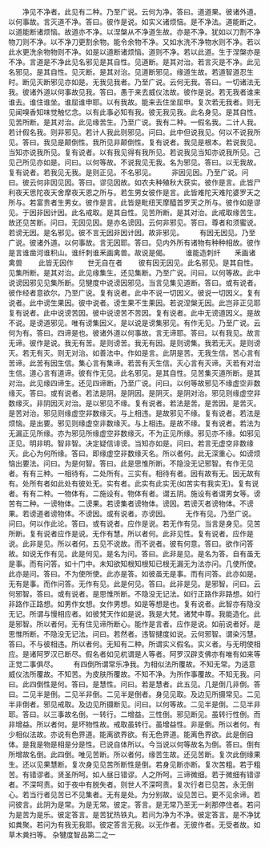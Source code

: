 <!-- { "loadSidebar": true } -->
　　净见不净者。此见有二种。乃至广说。云何为净。答曰。道道果。彼诸外道。以何事故。言灭道不净。答曰。彼作是说。如实义诸烦恼。是不净法。道能断之。以道能断诸烦恼。故道亦不净。以涅槃从不净道生故。亦是不净。犹如以刀割不净物刀则不净。以不净刀更割余物。能令余物不净。又如水洗不净物水则不净。若以此水更洗余物物则不净。如是以道断诸烦恼。道则不净。若以此道。生于涅槃亦是不净。言道是不净此见名邪见是其自性。见道断。是其对治。若言灭是不净。此见名邪见。是其自性。见灭断。是其对治。见道断邪见。缘道生故。若道智道忍生时。断见灭断邪见亦如是。无我见我者。乃至广说。云何无我。答曰。一切诸法无我。彼诸外道以何事故见我。答曰。愚于来去威仪法故。彼作是说。若无我者谁来谁去。谁住谁坐。谁屈谁申耶。以有我故。能来去住坐屈申。复次若无我者。则无见闻嗅香知味觉触忆念。以有此事必知有我。彼无我见我。此名身见。是其自性。见苦所断。是其对治。此见缘苦生。乃至广说。我有二种。一假名我。二计人我。若计假名我。则非邪见。若计人我此则邪见。问曰。此中但说我见。何以不说我所见。答曰。我见是颠倒性。我所见非颠倒性。复有说者。我见是根本。若说我见。当知亦说我所见。复有说者。以有我见得有我所见。若说我见当知亦说我所见。己见己所见亦如是。问曰。以何等故。不说我见无我。名为邪见。答曰。以无我故。复有说者。若我见无我。是则正见。不名邪见。
　　非因见因。乃至广说。问曰。彼云何非因见因。答曰。谬见因故。如农夫种殖秋大获实。彼作是言。此皆尸利夜天思陀夜天舍摩夜天恩之所与。若生男女彼作是言。此皆难陀天难陀婆罗天之所与。若富贵者生男女。彼作是言。此皆是毗纽天摩醯首罗天之所与。彼作如是谬见。于因非因计因。此名戒取。是其自性。见苦所断。是其对治。此戒取缘苦生。故还见苦断。问曰。无因见因。是亦名谤因。云何非邪见。答曰。尊者和须蜜说。若谤无因。是名邪见。彼不言无因非因计因。故非邪见。
　　有因无因见。乃至广说。彼诸外道。以何事故。言无因耶。答曰。见内外所有诸物有种种相故。彼作是言谁凿河谁积山。谁纤刺谁釆画禽兽。故说是偈。
　　谁能造刺纤　　釆画诸禽兽
　　此皆无因作　　世无自在者
　　彼有因无因见。此名邪见。是其自性。见集所断。是其对治。此见缘集生。还见集断。乃至广说。问曰。以何等故。此中说谤因邪见见集所断。见犍度中说谤因邪见。当言见集见道断。答曰。或有说者。彼作经者意欲尔。乃至广说。复有说者。此中不说一切因义。彼说一切因义。复有说者。此中谤生果因。彼中说者。谤生果不生果因。若说涅槃无因。此岂非正见耶复有说者。此中说谤苦因。彼中说谤苦不苦因。复有说者。此中无谤道因义。是故不说。是谤道邪见。唯有谤集因义。是以说是谤集邪见。有作无见。乃至广说。云何为有。答曰。四谛是也。彼诸外道以何事故。言无谛耶。答曰。以有我见。故言无谛。彼作是说。我无有苦。是则谤苦。我无有因。是则谤集。我若无灭。是则谤灭。若无有灭。则无对治。如善法中。作如是言。此阴是苦。无我生信。苦心言有苦谛。此苦有因生信。集心言有集谛。若苦有灭生信。灭心言有灭谛。灭若有对治生信。道心言有道谛。彼有作无见。此名邪见。是其自性。见苦集灭道所断。是其对治。此见缘四谛生。还见四谛断。乃至广说。问曰。以何等故邪见不缘虚空非数缘灭。答曰。或有说者。若法是阴。是阴因。是阴灭。是阴对治。邪见则缘虚空非数缘灭。非阴因灭对治。是以邪见不缘。复有说者。若法是苦。是苦因。是苦灭。是苦对治。邪见则缘虚空非数缘灭。与上相违。是故邪见不缘。复有说者。若法是烦恼。是出要。邪见则缘虚空非数缘灭。与上相违。是故不缘。复有说者。若法为无漏正见所缘。亦为邪见所缘虚空非数缘灭。不为正见所缘。邪见亦不缘。如邪见正见。明非明。智非智。决定疑信诽谤。当知亦如是。问曰。若言无虚空非数缘灭。此心为何所缘。答曰。即缘虚空非数缘灭名。所以者何。此无深重心。如谤烦恼出要法。问曰。为是何智。答曰。此是思惟所断。不隐没无记邪智。有作无见者。有有三种。一相待有。二处所有。三实有。相待有者。因有故有无。因无故有有。处所有者如此处有彼处无。实有者。此实有此实无(如苦实有我实无)。复有说者。有有二种。一物体有。二施设有。物体有者。谓五阴。施设有者谓男女等。谤苦有二种。一谤物体。二谤果。若谤集者谤物体。谤因。若谤灭者谤物体。不谤果。若谤道者谤物体。不谤因。或有说者。亦谤因。
　　无作有见。乃至广说。问曰。何以作此论。答曰。或有说者。应作是说。若无作有见。当言是身见。见苦所断。复有说者应作是说。无作有慧。所以者何。此非见性。复有说者。应作是说。此非是见。所以者何。五见不说故。而不说者。彼有何意。答曰。欲作问答故。如说无作有见。此是何见。是名为问。答曰。此非是见。是名为答。自有虽无是事。而有问答。如十门中。未知欲知根知根知已根无漏无为法亦问。几使所使。此亦是问。答曰。不为使所使。此亦是答。如彼虽无是事。而有问答。此亦如是。无有是事。而作问答。无作有见。此是何见。答曰。此非是见。是邪智。问曰。云何邪智。答曰。或有说者。是思惟所断。不隐没无记法。如行正路作非路想。如行非路作正路想。如男作女想。女作男想。如是等想是也。复有说者。此智亦有隐没无记。所谓与慢相应者。如彼梵天作如是说。我是大梵。诸梵中尊。我能造化。此是邪智。所以者何。无有住见谛所断心。能作是言者。应作是说。如前说者好。是思惟所断。不隐没无记法。问曰。若然者。违智揵度如说。云何邪智。谓染污慧。答曰。不与彼相违。所以者何。无知有二种。所谓实义假名。实义者。与无明使相应。是诸阿罗汉已断尽。假名者如见杌谓是人等者。阿罗汉辟支佛亦有唯有如来等正觉二事俱尽。
　　有四倒所谓常乐净我。为相似法所覆故。不知无常。为适意威仪法所覆故。不知苦。为皮肤所覆故。不知不净。为所作事覆故。不知无我。问曰。此四倒性是何。答曰。是慧性。问曰。若是慧者。此五见。几是倒几非倒。答曰。二见半是倒。二见半非倒。二见半是倒者。身见见取。及边见所摄常见。二见半非倒者。邪见戒取。及边见所摄断见。问曰。以何等故。二见半是倒。二见半非耶。答曰。以三事故名倒。一转行。二增益。三性倒。邪见断见。虽转行性倒。而非增益。所以者何。是坏物性故。戒取虽转行。虽增益性。非是倒。所以者何。有少相似法故。亦说有色界道。能离欲界欲。有无色界道。能离色界欲。此是倒自体。是我是物是相是分是性。已说自体所以。今当说以何等故名为倒。答曰。倒有所增故名倒。此四倒。唯见苦断。所以者何。缘苦生故。还见苦断。复次此倒缘果生。还以见果慧断。复次身见见苦所断性是倒。若身见断亦断。复次苦粗。若于粗苦。有错谬者。贤圣所呵。如人昼日错谬。人之所呵。三谛微细。若于微细有错谬者。不深呵责。如于夜中有脱失者。则世人不深呵责。复次行者已见苦。永无倒心。若当行者见苦已不见集者。无有是处。为分别故。设见苦已。更不见余谛。若问彼言。此阴为是常。为是无常。彼定。答言。是无常乃至无一刹那停住者。若问为是苦为是乐。彼定答言。是苦犹热铁丸。若问为净为不净。彼定答言。是不净犹如粪聚。若问为有我无我耶。彼定答言无我。以无作者。无彼作者。无受者故。如草木粪扫等。
杂犍度智品第二之一
